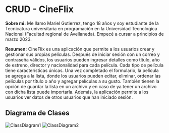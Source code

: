 # CRUD - CineFlix

**Sobre mi:** Me llamo Mariel Gutierrez, tengo 18 años y soy estudiante de la Tecnicatura universitaria en programación en la Universidad Tecnologica Nacional (Facultad regional de Avellaneda). Empecé a cursar a principios de marzo 2023.

**Resumen:** CineFlix es una aplicación que permite a los usuarios crear y gestionar sus propias películas. Después de iniciar sesión con un correo y contraseña válidos, los usuarios pueden ingresar detalles como título, año de estreno, director y nacionalidad para cada película. Cada tipo de película tiene características únicas. Una vez completado el formulario, la película se agrega a la lista, donde los usuarios pueden editar, eliminar, ordenar las películas por título o año y agregar películas a su gusto. También tienen la opción de guardar la lista en un archivo y en caso de ya tener un archivo con dicha lista puede importarla. Además, la aplicación permite a los usuarios ver datos de otros usuarios que han iniciado sesión.

## Diagrama de Clases

![ClassDiagram1](https://github.com/marielgutierrez/Gutierrez.Mariel.PrimerParcial/assets/123014715/bb2840d5-3a2e-4d7d-b3df-35c9b61b2ec3)
![ClassDiagram2](https://github.com/marielgutierrez/Gutierrez.Mariel.PrimerParcial/assets/123014715/eea1e1b5-abaf-492c-9342-384da37649f6)
